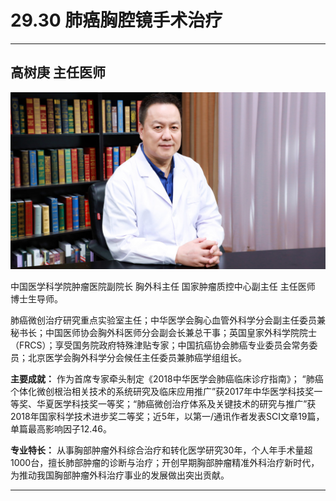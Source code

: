 # 29.30 肺癌胸腔镜手术治疗

---

## 高树庚 主任医师

![1685943935755](image/c29_030/1685943935755.png)

中国医学科学院肿瘤医院副院长 胸外科主任  国家肿瘤质控中心副主任 主任医师 博士生导师。

肺癌微创治疗研究重点实验室主任；中华医学会胸心血管外科学分会副主任委员兼秘书长；中国医师协会胸外科医师分会副会长兼总干事；英国皇家外科学院院士（FRCS）；享受国务院政府特殊津贴专家；中国抗癌协会肺癌专业委员会常务委员；北京医学会胸外科学分会候任主任委员兼肺癌学组组长。

**主要成就：** 作为首席专家牵头制定《2018中华医学会肺癌临床诊疗指南》； “肺癌个体化微创根治相关技术的系统研究及临床应用推广”获2017年中华医学科技奖一等奖、华夏医学科技奖一等奖；“肺癌微创治疗体系及关键技术的研究与推广”获2018年国家科学技术进步奖二等奖；近5年，以第一/通讯作者发表SCI文章19篇，单篇最高影响因子12.46。

**专业特长：** 从事胸部肿瘤外科综合治疗和转化医学研究30年，个人年手术量超1000台，擅长肺部肿瘤的诊断与治疗；开创早期胸部肿瘤精准外科治疗新时代，为推动我国胸部肿瘤外科治疗事业的发展做出突出贡献。

---
